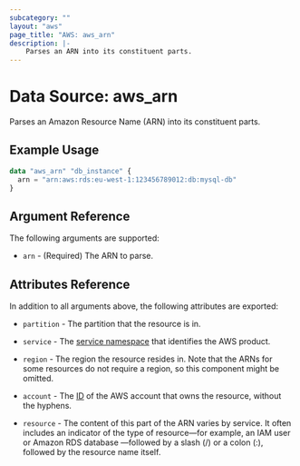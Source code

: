 ```yaml
---
subcategory: ""
layout: "aws"
page_title: "AWS: aws_arn"
description: |-
    Parses an ARN into its constituent parts.
---
```


# Data Source: aws_arn

Parses an Amazon Resource Name (ARN) into its constituent parts.

## Example Usage

```terraform
data "aws_arn" "db_instance" {
  arn = "arn:aws:rds:eu-west-1:123456789012:db:mysql-db"
}
```

## Argument Reference

The following arguments are supported:

* `arn` - (Required) The ARN to parse.

## Attributes Reference

In addition to all arguments above, the following attributes are exported:

* `partition` - The partition that the resource is in.

* `service` - The [service namespace](https://docs.aws.amazon.com/general/latest/gr/aws-arns-and-namespaces.html#genref-aws-service-namespaces) that identifies the AWS product.

* `region` - The region the resource resides in.
Note that the ARNs for some resources do not require a region, so this component might be omitted.

* `account` - The [ID](https://docs.aws.amazon.com/general/latest/gr/acct-identifiers.html) of the AWS account that owns the resource, without the hyphens.

* `resource` - The content of this part of the ARN varies by service.
It often includes an indicator of the type of resource—for example, an IAM user or Amazon RDS database —followed by a slash (/) or a colon (:), followed by the resource name itself.
